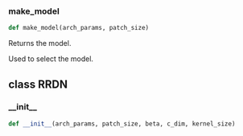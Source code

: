 ### make\_model
```python
def make_model(arch_params, patch_size)
```
Returns the model.

Used to select the model.

## class RRDN
### \_\_init\_\_
```python
def __init__(arch_params, patch_size, beta, c_dim, kernel_size)
```

